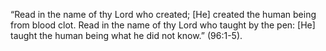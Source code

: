 “Read in the name of thy Lord who created; [He] created the human being from blood clot. Read in the name of thy Lord who taught by the pen: [He] taught the human being what he did not know.” (96:1-5).

